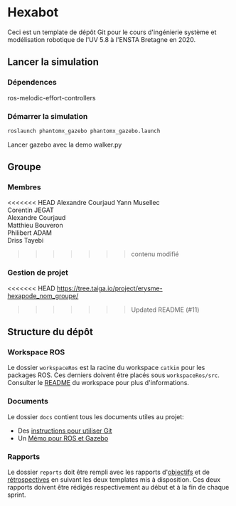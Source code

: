 # Hexabot

Ceci est un template de dépôt Git pour le cours d'ingénierie système et modélisation robotique de l'UV 5.8 à l'ENSTA Bretagne en 2020.


## Lancer la simulation

### Dépendences
ros-melodic-effort-controllers


### Démarrer la simulation

```bash
roslaunch phantomx_gazebo phantomx_gazebo.launch
```
Lancer gazebo avec la demo walker.py


## Groupe

### Membres
<<<<<<< HEAD
Alexandre Courjaud
Yann Musellec  
Corentin JEGAT  
Alexandre Courjaud  
Matthieu Bouveron  
Philibert ADAM  
Driss Tayebi  
>>>>>>> contenu modifié

### Gestion de projet

<<<<<<< HEAD
https://tree.taiga.io/project/erysme-hexapode_nom_groupe/
>>>>>>> Updated README (#11)

## Structure du dépôt

### Workspace ROS

Le dossier `workspaceRos` est la racine du workspace `catkin` pour les packages ROS. Ces derniers doivent être placés sous `workspaceRos/src`.    
Consulter le [README](workspaceRos/README.md) du workspace pour plus d'informations.


### Documents

Le dossier `docs` contient tous les documents utiles au projet:
- Des [instructions pour utiliser Git](docs/GitWorkflow.md)
- Un [Mémo pour ROS et Gazebo](docs/MemoROS.pdf)


### Rapports

Le dossier `reports` doit être rempli avec les rapports d'[objectifs](reports/GoalsTemplate.md) et de [rétrospectives](reports/DebriefTemplate.md) en suivant les deux templates mis à disposition. Ces deux rapports doivent être rédigés respectivement au début et à la fin de chaque sprint.
